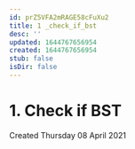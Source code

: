 ```yaml
---
id: prZ5VFA2mRAGE58cFuXu2
title: 1 _check_if_bst
desc: ''
updated: 1644767656954
created: 1644767656954
stub: false
isDir: false
---
```

# 1. Check if BST
Created Thursday 08 April 2021


